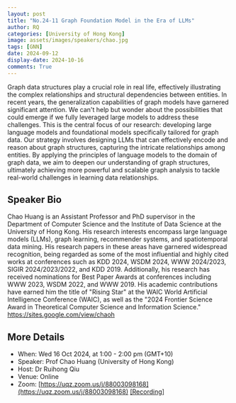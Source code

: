 ```yaml
---
layout: post
title: "No.24-11 Graph Foundation Model in the Era of LLMs"
author: RQ
categories: [University of Hong Kong]
image: assets/images/speakers/chao.jpg
tags: [GNN]
date: 2024-09-12
display-date: 2024-10-16
comments: True
---
```


Graph data structures play a crucial role in real life, effectively illustrating the complex relationships and structural dependencies between entities. In recent years, the generalization capabilities of graph models have garnered significant attention. We can't help but wonder about the possibilities that could emerge if we fully leveraged large models to address these challenges. This is the central focus of our research: developing large language models and foundational models specifically tailored for graph data. Our strategy involves designing LLMs that can effectively encode and reason about graph structures, capturing the intricate relationships among entities. By applying the principles of language models to the domain of graph data, we aim to deepen our understanding of graph structures, ultimately achieving more powerful and scalable graph analysis to tackle real-world challenges in learning data relationships.

## Speaker Bio

Chao Huang is an Assistant Professor and PhD supervisor in the Department of Computer Science and the Institute of Data Science at the University of Hong Kong. His research interests encompass large language models (LLMs), graph learning, recommender systems, and spatiotemporal data mining. His research papers in these areas have garnered widespread recognition, being regarded as some of the most influential and highly cited works at conferences such as KDD 2024, WSDM 2024, WWW 2024/2023, SIGIR 2024/2023/2022, and KDD 2019. Additionally, his research has received nominations for Best Paper Awards at conferences including WWW 2023, WSDM 2022, and WWW 2019. His academic contributions have earned him the title of "Rising Star" at the WAIC World Artificial Intelligence Conference (WAIC), as well as the "2024 Frontier Science Award in Theoretical Computer Science and Information Science." https://sites.google.com/view/chaoh

## More Details

- When: Wed 16 Oct 2024, at 1:00 - 2:00 pm (GMT+10)
- Speaker: Prof Chao Huang (University of Hong Kong)
- Host: Dr Ruihong Qiu
- Venue: Online
- Zoom: [https://uqz.zoom.us/j/88003098168](https://uqz.zoom.us/j/88003098168) [[Recording]](https://uqz.zoom.us/rec/share/jJuHTBZF-GBkGKIuhdsNBPnbdqe5aFbf1B1T7aSvQaYhBEhiSlZfNd2-A44iJyg.SmT6bUCl9unSWiUM)
